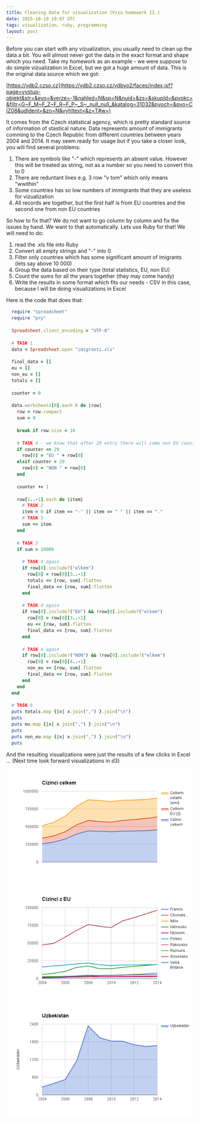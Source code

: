 ```yaml
---
title: Cleaning data for visualization (Visu homework II.)
date: 2015-10-19 19:07 UTC
tags: visualization, ruby, programming
layout: post
---
```


Before you can start with any vizualization, you usually need to clean up the data a bit. You will almost never got the data in the exact format and shape which you need.
Take my homework as an example - we were suppose to do simple vizualization in Excel, but we got a huge amount of data. This is the original data source which we got: 

[https://vdb2.czso.cz](https://vdb2.czso.cz/vdbvo2/faces/index.jsf?page=vystup-objekt&str=&evo=&verze=-1&nahled=N&sp=N&nuid=&zs=&skupId=&pvokc=&filtr=G~F_M~F_Z~F_R~F_P~_S~_null_null_&katalog=31032&pvoch=&pvo=CIZ08&udIdent=&zo=N&vyhltext=&z=T#w=)

It comes from the Czech statistical agency, which is pretty standard source of information of stastical nature. 
Data represents amount of immigrants comming to the Czech Republic from different countries between years 2004 and 2014.
It may seem ready for usage but if you take a closer look, 
you will find several problems:

1. There are symbols like "-" which represents an absent value. However this will be treated as string, not as a number so you need to convert this to 0
2. There are reduntant lines e.g. 3 row "v tom" which only means "wwithin"
3. Some countries has so low numbers of immigrants that they are useless for vizualization
4. All records are together, but the first half is from EU countries and the second one from non EU countries

So how to fix that? We do not want to go column by column and fix the issues by hand. We want to that automatically. Lets use Ruby for that!
We will need to do:

1. read the .xls file into Ruby
2. Convert all empty strings and "-" into 0
3. Filter only countries which has some significant amount of imigrants (lets say above 10 000)
4. Group the data based on their type (total statistics, EU, non EU)
5. Count the sums for all the years together (they may come handy)
6. Write the results in some format which fits our needs - CSV in this case, because I will be doing visualizations in Excel

Here is the code that does that:

```ruby
  require "spreadsheet"
  require "pry"

  Spreadsheet.client_encoding = "UTF-8"

  # TASK 1
  data = Spreadsheet.open "imigranti.xls"

  final_data = []
  eu = []
  non_eu = []
  totals = []

  counter = 0

  data.worksheets[0].each 6 do |row|
    row = row.compact
    sum = 0

    break if row.size < 10

    # TASK 4 - we know that after 29 entry there will come non EU countries
    if counter <= 29
      row[0] = "EU " + row[0]
    elsif counter > 29
      row[0] = "NON " + row[0]
    end

    counter += 1

    row[1..-1].each do |item|
      # TASK 2
      item = 0 if item == "-" || item == " " || item == "."
      # TASK 5
      sum += item
    end

    # TASK 3
    if sum > 10000

      # TASK 4 again
      if row[0].include?("elkem")
        row[0] = row[0][3..-1]
        totals << [row, sum].flatten
        final_data << [row, sum].flatten
      end

      # TASK 4 again
      if row[0].include?("EU") && !row[0].include?("elkem")
        row[0] = row[0][3..-1]
        eu << [row, sum].flatten
        final_data << [row, sum].flatten
      end

      # TASK 4 again
      if row[0].include?("NON") && !row[0].include?("elkem")
        row[0] = row[0][4..-1]
        non_eu << [row, sum].flatten
        final_data << [row, sum].flatten
      end
    end
  end

  # TASK 6 
  puts totals.map {|x| x.join(",") }.join("\n")
  puts
  puts eu.map {|x| x.join(",") }.join("\n")
  puts
  puts non_eu.map {|x| x.join(",") }.join("\n")
  puts
```

And the resulting visualizations were just the results of a few clicks in Excel ...
(Next time look forward visualizations in d3)

![chart1](images/chart1.jpg)
![chart2](images/chart2.jpg)
![chart3](images/chart3.jpg)


